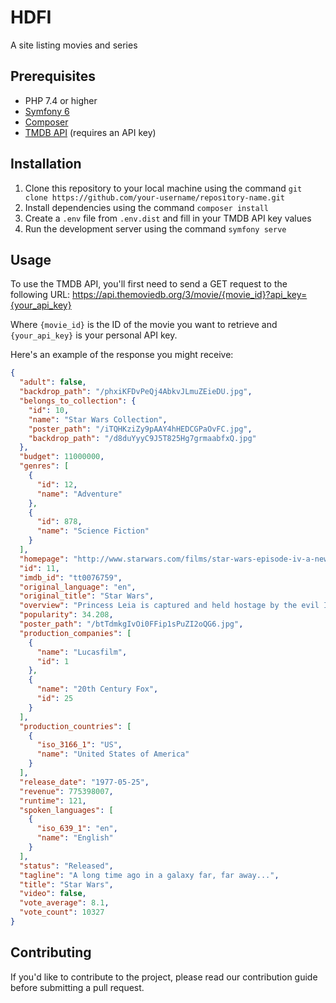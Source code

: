 # HDFI

A site listing movies and series

## Prerequisites

- PHP 7.4 or higher
- [Symfony 6](https://symfony.com/download)
- [Composer](https://getcomposer.org/)
- [TMDB API](https://www.themoviedb.org/documentation/api) (requires an API key)

## Installation

1. Clone this repository to your local machine using the command `git clone https://github.com/your-username/repository-name.git`
2. Install dependencies using the command `composer install`
3. Create a `.env` file from `.env.dist` and fill in your TMDB API key values
4. Run the development server using the command `symfony serve`

## Usage

To use the TMDB API, you'll first need to send a GET request to the following URL:
  https://api.themoviedb.org/3/movie/{movie_id}?api_key={your_api_key}

Where `{movie_id}` is the ID of the movie you want to retrieve and `{your_api_key}` is your personal API key.

Here's an example of the response you might receive:
```json
{
  "adult": false,
  "backdrop_path": "/phxiKFDvPeQj4AbkvJLmuZEieDU.jpg",
  "belongs_to_collection": {
    "id": 10,
    "name": "Star Wars Collection",
    "poster_path": "/iTQHKziZy9pAAY4hHEDCGPaOvFC.jpg",
    "backdrop_path": "/d8duYyyC9J5T825Hg7grmaabfxQ.jpg"
  },
  "budget": 11000000,
  "genres": [
    {
      "id": 12,
      "name": "Adventure"
    },
    {
      "id": 878,
      "name": "Science Fiction"
    }
  ],
  "homepage": "http://www.starwars.com/films/star-wars-episode-iv-a-new-hope",
  "id": 11,
  "imdb_id": "tt0076759",
  "original_language": "en",
  "original_title": "Star Wars",
  "overview": "Princess Leia is captured and held hostage by the evil Imperial forces in their effort to take over the galactic Empire. Venturesome Luke Skywalker and dashing captain Han Solo team together with the loveable robot duo R2-D2 and C-3PO to rescue the beautiful princess and restore peace and justice in the Empire.",
  "popularity": 34.208,
  "poster_path": "/btTdmkgIvOi0FFip1sPuZI2oQG6.jpg",
  "production_companies": [
    {
      "name": "Lucasfilm",
      "id": 1
    },
    {
      "name": "20th Century Fox",
      "id": 25
    }
  ],
  "production_countries": [
    {
      "iso_3166_1": "US",
      "name": "United States of America"
    }
  ],
  "release_date": "1977-05-25",
  "revenue": 775398007,
  "runtime": 121,
  "spoken_languages": [
    {
      "iso_639_1": "en",
      "name": "English"
    }
  ],
  "status": "Released",
  "tagline": "A long time ago in a galaxy far, far away...",
  "title": "Star Wars",
  "video": false,
  "vote_average": 8.1,
  "vote_count": 10327
}

 ```

## Contributing

If you'd like to contribute to the project, please read our contribution guide before submitting a pull request.
